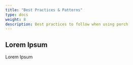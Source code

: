 ```yaml
---
title: "Best Practices & Patterns"
type: docs
weight: 8
description: Best practices to follow when using porch
---
```


## Lorem Ipsum

Lorem Ipsum
